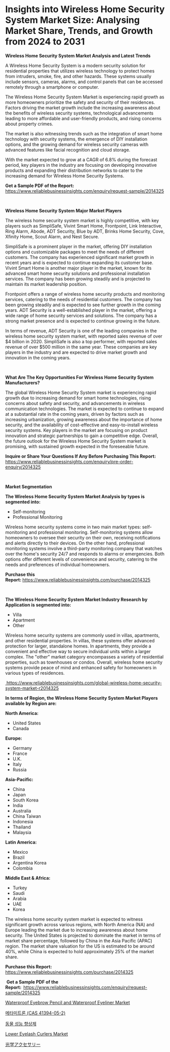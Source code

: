 <p><h1>Insights into Wireless Home Security System Market Size: Analysing Market Share, Trends, and Growth from 2024 to 2031</h1></p><p><strong>Wireless Home Security System Market Analysis and Latest Trends</strong></p>
<p><p>A Wireless Home Security System is a modern security solution for residential properties that utilizes wireless technology to protect homes from intruders, smoke, fire, and other hazards. These systems usually include sensors, cameras, alarms, and control panels that can be accessed remotely through a smartphone or computer.</p><p>The Wireless Home Security System Market is experiencing rapid growth as more homeowners prioritize the safety and security of their residences. Factors driving the market growth include the increasing awareness about the benefits of wireless security systems, technological advancements leading to more affordable and user-friendly products, and rising concerns about property crimes.</p><p>The market is also witnessing trends such as the integration of smart home technology with security systems, the emergence of DIY installation options, and the growing demand for wireless security cameras with advanced features like facial recognition and cloud storage.</p><p>With the market expected to grow at a CAGR of 6.8% during the forecast period, key players in the industry are focusing on developing innovative products and expanding their distribution networks to cater to the increasing demand for Wireless Home Security Systems.</p></p>
<p><strong>Get a Sample PDF of the Report:&nbsp;</strong> <a href="https://www.reliablebusinessinsights.com/enquiry/request-sample/2014325">https://www.reliablebusinessinsights.com/enquiry/request-sample/2014325</a></p>
<p>&nbsp;</p>
<p><strong>Wireless Home Security System Major Market Players</strong></p>
<p><p>The wireless home security system market is highly competitive, with key players such as SimpliSafe, Vivint Smart Home, Frontpoint, Link Interactive, Ring Alarm, Abode, ADT Security, Blue by ADT, Brinks Home Security, Cove, Xfinity Home, Scout Alarm, and Nest Secure. </p><p>SimpliSafe is a prominent player in the market, offering DIY installation options and customizable packages to meet the needs of different customers. The company has experienced significant market growth in recent years and is expected to continue expanding its customer base. Vivint Smart Home is another major player in the market, known for its advanced smart home security solutions and professional installation services. The company has been growing steadily and is projected to maintain its market leadership position.</p><p>Frontpoint offers a range of wireless home security products and monitoring services, catering to the needs of residential customers. The company has been growing steadily and is expected to see further growth in the coming years. ADT Security is a well-established player in the market, offering a wide range of home security services and solutions. The company has a strong market presence and is expected to continue growing in the future.</p><p>In terms of revenue, ADT Security is one of the leading companies in the wireless home security system market, with reported sales revenue of over $4 billion in 2020. SimpliSafe is also a top performer, with reported sales revenue of over $500 million in the same year. These companies are key players in the industry and are expected to drive market growth and innovation in the coming years.</p></p>
<p>&nbsp;</p>
<p><strong>What Are The Key Opportunities For Wireless Home Security System Manufacturers?</strong></p>
<p><p>The global Wireless Home Security System market is experiencing rapid growth due to increasing demand for smart home technologies, rising concerns about safety and security, and advancements in wireless communication technologies. The market is expected to continue to expand at a substantial rate in the coming years, driven by factors such as increasing urbanization, growing awareness about the importance of home security, and the availability of cost-effective and easy-to-install wireless security systems. Key players in the market are focusing on product innovation and strategic partnerships to gain a competitive edge. Overall, the future outlook for the Wireless Home Security System market is promising, with sustained growth expected in the foreseeable future.</p></p>
<p><strong>Inquire or Share Your Questions If Any Before Purchasing This Report:</strong> <a href="https://www.reliablebusinessinsights.com/enquiry/pre-order-enquiry/2014325">https://www.reliablebusinessinsights.com/enquiry/pre-order-enquiry/2014325</a></p>
<p>&nbsp;</p>
<p><strong>Market Segmentation</strong></p>
<p><strong>The Wireless Home Security System Market Analysis by types is segmented into:</strong></p>
<p><ul><li>Self-monitoring</li><li>Professional Monitoring</li></ul></p>
<p><p>Wireless home security systems come in two main market types: self-monitoring and professional monitoring. Self-monitoring systems allow homeowners to oversee their security on their own, receiving notifications and alerts directly to their devices. On the other hand, professional monitoring systems involve a third-party monitoring company that watches over the home's security 24/7 and responds to alarms or emergencies. Both options offer different levels of convenience and security, catering to the needs and preferences of individual homeowners.</p></p>
<p><strong>Purchase this Report:&nbsp;</strong><a href="https://www.reliablebusinessinsights.com/purchase/2014325">https://www.reliablebusinessinsights.com/purchase/2014325</a></p>
<p>&nbsp;</p>
<p><strong>The Wireless Home Security System Market Industry Research by Application is segmented into:</strong></p>
<p><ul><li>Villa</li><li>Apartment</li><li>Other</li></ul></p>
<p><p>Wireless home security systems are commonly used in villas, apartments, and other residential properties. In villas, these systems offer advanced protection for larger, standalone homes. In apartments, they provide a convenient and effective way to secure individual units within a larger complex. The "other" market category encompasses a variety of residential properties, such as townhouses or condos. Overall, wireless home security systems provide peace of mind and enhanced safety for homeowners in various types of residences.</p></p>
<p><a href="https://www.reliablebusinessinsights.com/global-wireless-home-security-system-market-r2014325">&nbsp;https://www.reliablebusinessinsights.com/global-wireless-home-security-system-market-r2014325</a></p>
<p><strong>In terms of Region, the Wireless Home Security System Market Players available by Region are:</strong></p>
<p>
    <p> <strong> North America: </strong>
        <ul>
            <li>United States</li>
            <li>Canada</li>
        </ul>
        </p> 
    <p> <strong> Europe: </strong>
        <ul>
            <li>Germany</li>
            <li>France</li>
            <li>U.K.</li>
            <li>Italy</li>
            <li>Russia</li>
        </ul>
        </p> 
    <p> <strong> Asia-Pacific: </strong>
        <ul>
            <li>China</li>
            <li>Japan</li>
            <li>South Korea</li>
            <li>India</li>
            <li>Australia</li>
            <li>China Taiwan</li>
            <li>Indonesia</li>
            <li>Thailand</li>
            <li>Malaysia</li>
        </ul>
        </p> 
    <p> <strong> Latin America: </strong>
        <ul>
            <li>Mexico</li>
            <li>Brazil</li>
            <li>Argentina Korea</li>
            <li>Colombia</li>
        </ul>
        </p> 
    <p> <strong> Middle East & Africa: </strong>
        <ul>
            <li>Turkey</li>
            <li>Saudi</li>
            <li>Arabia</li>
            <li>UAE</li>
            <li>Korea</li>
        </ul>
    </p>
    </p>
<p><p>The wireless home security system market is expected to witness significant growth across various regions, with North America (NA) and Europe leading the market due to increasing awareness about home security. The United States is projected to dominate the market in terms of market share percentage, followed by China in the Asia Pacific (APAC) region. The market share valuation for the US is estimated to be around 40%, while China is expected to hold approximately 25% of the market share.</p></p>
<p><strong>Purchase this Report: </strong><a href="https://www.reliablebusinessinsights.com/purchase/2014325">https://www.reliablebusinessinsights.com/purchase/2014325</a></p>
<p>&nbsp;<strong>Get a Sample PDF of the Report:&nbsp;&nbsp;</strong><a href="https://www.reliablebusinessinsights.com/enquiry/request-sample/2014325">https://www.reliablebusinessinsights.com/enquiry/request-sample/2014325</a></p>
<p><strong></strong></p>
<p><p><a href="https://github.com/moyahfrancoestellec51j635wcx/Market-Research-Report-List-3/blob/main/waterproof-eyebrow-pencil-and-waterproof-eyeliner-market.md">Waterproof Eyebrow Pencil and Waterproof Eyeliner Market</a></p><p><a href="https://github.com/Wesleyeilly8796202/Market-Research-Report-List-1/blob/main/1885706155910.md">메타미트론 (CAS 41394-05-2)</a></p><p><a href="https://github.com/asratman/Market-Research-Report-List-1/blob/main/1759925155911.md">동물 성능 향상제</a></p><p><a href="https://github.com/JuliaFadel1922/Market-Research-Report-List-1/blob/main/lower-eyelash-curlers-market.md">Lower Eyelash Curlers Market</a></p><p><a href="https://github.com/LuzHills1972/Market-Research-Report-List-1/blob/main/8353383146939.md">光学アクセサリー</a></p></p>
